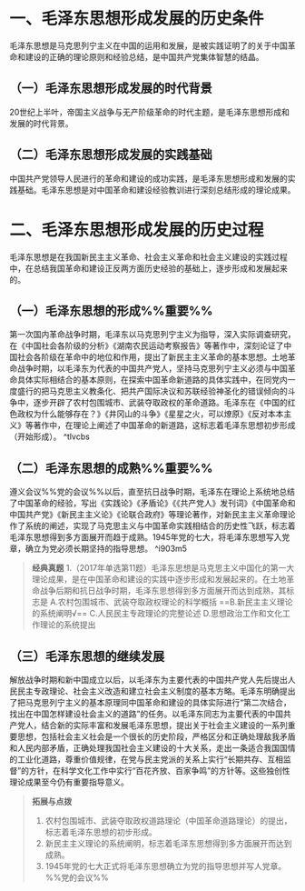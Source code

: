 # 一、毛泽东思想形成发展的历史条件
毛泽东思想是马克思列宁主义在中国的运用和发展，是被实践证明了的关于中国革命和建设的正确的理论原则和经验总结，是中国共产党集体智慧的结晶。
## （一）毛泽东思想形成发展的时代背景
20世纪上半叶，帝国主义战争与无产阶级革命的时代主题，是毛泽东思想形成和发展的时代背景。
## （二）毛泽东思想形成发展的实践基础
中国共产党领导人民进行的革命和建设的成功实践，是毛泽东思想形成和发展的实践基础。毛泽东思想是对中国革命和建设经验教训进行深刻总结形成的理论成果。
# 二、毛泽东思想形成发展的历史过程
毛泽东思想是在我国新民主主义革命、社会主义革命和社会主义建设的实践过程中，在总结我国革命和建设正反两方面历史经验的基础上，逐步形成和发展起来的。
## （一）毛泽东思想的形成%%重要%%
第一次国内革命战争时期，毛泽东以马克思列宁主义为指导，深入实际调查研究，在《中国社会各阶级的分析》《湖南农民运动考察报告》等著作中，深刻论证了中国社会各阶级在革命中的地位和作用，提出了新民主主义革命的基本思想。土地革命战争时期，以毛泽东为代表的中国共产党人，坚持马克思列宁主义必须与中国革命具体实际相结合的基本原则，在探索中国革命新道路的具体实践中，在同党内一度盛行的把马克思主义教条化、把共产国际决议和苏联经验神圣化的错误倾向的斗争中，逐步开辟了农村包围城市、武装夺取政权的革命道路。毛泽东在《中国的红色政权为什么能够存在？》《井冈山的斗争》《星星之火，可以燎原》《反对本本主义》等著作中，在理论上阐述了中国革命的新道路，这标志着毛泽东思想初步形成（开始形成）。 ^tlvcbs
## （二）毛泽东思想的成熟%%重要%%
遵义会议%%党的会议%%以后，直至抗日战争时期，毛泽东在理论上系统地总结了中国革命的经验，写出《实践论》《矛盾论》《《共产党人》发刊词》《中国革命和中国共产党》《新民主主义论》《论联合政府》等理论著作，对新民主主义革命理论作了系统的阐述，实现了马克思主义与中国革命实践相结合的历史性飞跃，标志着毛泽东思想得到多方面展开而趋于成熟。1945年党的七大，将毛泽东思想写入党章，确立为党必须长期坚持的指导思想。 ^i903m5

>**经典真题**
1.（2017年单选第11题）毛泽东思想是马克思主义中国化的第一大理论成果，是在中国革命和建设的实践中逐步形成和发展起来的。在土地革命战争后期和抗日战争时期，毛泽东思想得到多方面展开而达到成熟，其标志是
A.农村包围城市、武装夺取政权理论的科学概括 
==B.新民主主义理论的系统阐明√==
C.人民民主专政理论的完整论述
D.思想政治工作和文化工作理论的系统提出
## （三）毛泽东思想的继续发展
解放战争时期和新中国成立以后，以毛泽东为主要代表的中国共产党人先后提出人民民主专政理论、社会主义改造和建立社会主义制度的基本方略。毛泽东明确提出了把马克思列宁主义的基本原理同中国革命和建设的具体实际进行“第二次结合，找出在中国怎样建设社会主义的道路”的任务。以毛泽东同志为主要代表的中国共产党人，结合新的实际丰富和发展毛泽东思想，提出关于社会主义建设的一系列重要思想，包括社会主义社会是一个很长的历史阶段，严格区分和正确处理敌我矛盾和人民内部矛盾，正确处理我国社会主义建设的十大关系，走出一条适合我国国情的工业化道路，尊重价值规律，在党与民主党派的关系上实行“长期共存、互相监督”的方针，在科学文化工作中实行“百花齐放、百家争鸣”的方针等。这些独创性理论成果至今仍有重要指导意义。

>**拓展与点拨**
>1. 农村包围城市、武装夺取政权道路理论（中国革命道路理论）的提出，标志着毛泽东思想的初步形成。
>2. 新民主主义理论的系统阐明，标志着毛泽东思想得到多方面展开而达到成熟。
>3. 1945年党的七大正式将毛泽东思想确立为党的指导思想并写人党章。%%党的会议%%